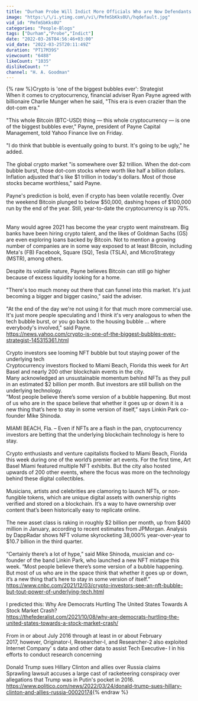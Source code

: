 ```yaml
---
title: "Durham Probe Will Indict More Officials Who are Now Defendants in Trump's Florida Lawsuit Very Soon"
image: "https:\/\/i.ytimg.com\/vi\/PmfmSbKks0U\/hqdefault.jpg"
vid_id: "PmfmSbKks0U"
categories: "People-Blogs"
tags: ["Durham","Probe","Indict"]
date: "2022-03-26T04:56:46+03:00"
vid_date: "2022-03-25T20:11:49Z"
duration: "PT17M39S"
viewcount: "6488"
likeCount: "1035"
dislikeCount: ""
channel: "H. A. Goodman"
---
```

{% raw %}Crypto is 'one of the biggest bubbles ever': Strategist<br />When it comes to cryptocurrency, financial adviser Ryan Payne agreed with billionaire Charlie Munger when he said, &quot;This era is even crazier than the dot-com era.&quot;<br /><br />&quot;This whole Bitcoin (BTC-USD) thing — this whole cryptocurrency — is one of the biggest bubbles ever,&quot; Payne, president of Payne Capital Management, told Yahoo Finance live on Friday.<br /><br />&quot;I do think that bubble is eventually going to burst. It's going to be ugly,&quot; he added.<br /><br />The global crypto market &quot;is somewhere over $2 trillion. When the dot-com bubble burst, those dot-com stocks where worth like half a billion dollars. Inflation adjusted that's like $1 trillion in today's dollars. Most of those stocks became worthless,&quot; said Payne.<br /><br />Payne's prediction is bold, even if crypto has been volatile recently. Over the weekend Bitcoin plunged to below $50,000, dashing hopes of $100,000 run by the end of the year. Still, year-to-date the cryptocurrency is up 70%.<br /><br /><br />Many would agree 2021 has become the year crypto went mainstream. Big banks have been hiring crypto talent, and the likes of Goldman Sachs (GS) are even exploring loans backed by Bitcoin. Not to mention a growing number of companies are in some way exposed to at least Bitcoin, including Meta's (FB) Facebook, Square (SQ), Tesla (TSLA), and MicroStrategy (MSTR), among others.<br /><br />Despite its volatile nature, Payne believes Bitcoin can still go higher because of excess liquidity looking for a home.<br /><br />&quot;There's too much money out there that can funnel into this market. It's just becoming a bigger and bigger casino,&quot; said the adviser.<br /><br />&quot;At the end of the day we're not using it for that much more commercial use. It's just more people speculating and I think it's very analogous to when the tech bubble burst, or you go back to the housing bubble ... where everybody's involved,&quot; said Payne.<br /><a rel="nofollow" target="blank" href="https://news.yahoo.com/crypto-is-one-of-the-biggest-bubbles-ever-strategist-145315361.html">https://news.yahoo.com/crypto-is-one-of-the-biggest-bubbles-ever-strategist-145315361.html</a><br /><br />Crypto investors see looming NFT bubble but tout staying power of the underlying tech<br />Cryptocurrency investors flocked to Miami Beach, Florida this week for Art Basel and nearly 200 other blockchain events in the city. <br />Many acknowledged an unsustainable momentum behind NFTs as they pull in an estimated $2 billion per month. But investors are still bullish on the underlying technology. <br />“Most people believe there’s some version of a bubble happening. But most of us who are in the space believe that whether it goes up or down it is a new thing that’s here to stay in some version of itself,” says Linkin Park co-founder Mike Shinoda.<br /><br />MIAMI BEACH, Fla. –  Even if NFTs are a flash in the pan, cryptocurrency investors are betting that the underlying blockchain technology is here to stay. <br /><br />Crypto enthusiasts and venture capitalists flocked to Miami Beach, Florida this week during one of the world’s premier art events. For the first time, Art Basel Miami featured multiple NFT exhibits. But the city also hosted upwards of 200 other events, where the focus was more on the technology behind these digital collectibles.<br /><br />Musicians, artists and celebrities are clamoring to launch NFTs, or non-fungible tokens, which are unique digital assets with ownership rights verified and stored on a blockchain. It’s a way to have ownership over content that’s been historically easy to replicate online.<br /><br />The new asset class is raking in roughly $2 billion per month, up from $400 million in January, according to recent estimates from JPMorgan. Analysis by DappRadar shows NFT volume skyrocketing 38,000% year-over-year to $10.7 billion in the third quarter.<br /><br />“Certainly there’s a lot of hype,” said Mike Shinoda, musician and co-founder of the band Linkin Park, who launched a new NFT mixtape this week. “Most people believe there’s some version of a bubble happening. But most of us who are in the space think that whether it goes up or down, it’s a new thing that’s here to stay in some version of itself.”<br /><a rel="nofollow" target="blank" href="https://www.cnbc.com/2021/12/03/crypto-investors-see-an-nft-bubble-but-tout-power-of-underlying-tech.html">https://www.cnbc.com/2021/12/03/crypto-investors-see-an-nft-bubble-but-tout-power-of-underlying-tech.html</a><br /><br />I predicted this: Why Are Democrats Hurtling The United States Towards A Stock Market Crash?<br /><a rel="nofollow" target="blank" href="https://thefederalist.com/2021/10/08/why-are-democrats-hurtling-the-united-states-towards-a-stock-market-crash/">https://thefederalist.com/2021/10/08/why-are-democrats-hurtling-the-united-states-towards-a-stock-market-crash/</a><br /><br />From in or about July 2016 through at least in or about February<br />2017, however, Originator-I, Researcher-I, and Researcher-2 also exploited Internet Company­' s data and other data to assist Tech Executive- I in his efforts to conduct research concerning<br /><br />Donald Trump sues Hillary Clinton and allies over Russia claims<br />Sprawling lawsuit accuses a large cast of racketeering conspiracy over allegations that Trump was in Putin's pocket in 2016.<br /><a rel="nofollow" target="blank" href="https://www.politico.com/news/2022/03/24/donald-trump-sues-hillary-clinton-and-allies-russia-00020174">https://www.politico.com/news/2022/03/24/donald-trump-sues-hillary-clinton-and-allies-russia-00020174</a>{% endraw %}
